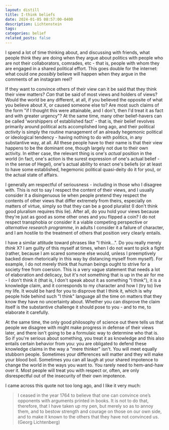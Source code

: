 ```yaml
---
layout: distill
title: I-think beliefs
date: 2024-01-05 08:57:00-0400
description: Lichtenstein
tags: 
categories: belief
related_posts: false
---
```


I spend a lot of time thinking about, and discussing with friends, what people think they are doing when they argue about politics with people who are not their collaborators, comrades, etc - that is, people with whom they are engaged in a shared political effort. This goes double for the internet: what could one <i> possibly </i> believe will happen when they argue in the comments of an instagram reel? 

If they want to convince others of their view can it be said that they think their view matters? <i> Can </i> that be said of most views and holders of views? Would the world be any different, at all, if you believed the opposite of what you believe about X, or caused someone else to? Are most such claims of the form "if I thought this were attainable, and I don't, then I'd treat it as fact and with greater urgency"? At the same time, many other belief-havers can be called 'worshippers of established fact' - that is, their belief revolves primarily around political acts accomplished long ago, and their political <i>activity</i> is simply the routine management of an already hegemonic political or ideological tendency - having nothing to do with politics, in any substantive way, at all. All these people have to their name is that their view happens to be the dominant one, though largely not due to their own activity. In either case, the relevant thing is one's <i>actual</i> position in the world (in fact, one's action is the surest expression of one's actual belief - in the sense of Hegel), one's actual ability to enact one's beliefs (or at least to have some established, hegemonic political quasi-deity do it for you), or the actual state of affairs.

I generally am respectful of seriousness - including in those who I disagree with. This is not to say I respect the content of their views, and I usually consider it a disingenuous lie when people pretend they respect the contents of other views that differ extremely from theirs, especially on matters of virtue, simply so that they can be a good pluralist (I don't think good pluralism requires this lie). After all, do you hold your views because they're just as good as some other ones and you flipped a coin? I do not respect transphobia or consider it a viable competing perspective or <i>alternative research programme</i>, in adults I consider it a failure of character, and I am hostile to the treatment of others that position very clearly entails. 

I have a similar attitude toward phrases like "I think...". Do you really merely <i> think </i> X? I am guilty of this myself at times, when I do not want to pick a fight (rather, because I am scared someone else would, unless I preemptively backed down rhetorically in this way by distancing myself from myself). For example, I do not merely think that human beings ought to strive for a society free from coersion. This is a very vague statement that needs a lot of elaboration and delicacy, but it's not something that is up in the air for me - I don't think it (that is, I don't speak about it as something "I think"), it is a knowledge claim, and it corresponds to my character and how I (try to) live my life. It would be hard for you to disprove that I think it, which is why people hide behind such "I think" language all the time on matters that they know they have no uncertainty about. Whether you can disprove the claim itself is the substantive challenge it should pose to you - and to me, to elaborate it carefully.

At the same time, the only good philosophy of science out there tells us that people we disagree with might make progress in defense of their views later, and there isn't going to be a formulaic way to determine who that is. So if you're serious about something, you treat it as knowledge and this also entails certain behavior from you: you are obligated to defend these knowledge claims in the way a "mere thinker" isn't. You will meet equally stubborn people. Sometimes your differences will matter and they will make your blood boil. Sometimes you can all laugh at your shared impotence to change the world in the ways you want to. You rarely need to hem-and-haw over it. Most people will treat you with respect or, often, are only disrespectful out of the insecurity of their own impotence.

I came across this quote not too long ago, and I like it very much:

> I ceased in the year 1764 to believe that one can convince one’s opponents with arguments printed in books. It is not to do that, therefore, that I have taken up my pen, but merely so as to annoy them, and to bestow strength and courage on those on our own side, and to make it known to the others that they have not convinced us. (Georg Lichtenberg)
